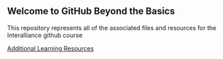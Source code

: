 ## Welcome to GitHub Beyond the Basics

This repository represents all of the associated files and resources for the Interalliance github course


[Additional Learning Resources](resources.md)

